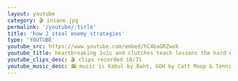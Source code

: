 ```yaml
---
layout: youtube
category: 🎬 insane.jpg
permalink: '/youtube/:title'
title: 'how 2 steal enemy strategies'
type: 'YOUTUBE'
youtube_src: https://www.youtube.com/embed/hC4baGRZwok
youtube_title: heartbreaking 1v1s and clutches teach lessons the hard way. more ranked matches to come! these are the last october clips.
youtube_clips_desc: 🎬 clips recorded 10/31
youtube_music_desc: 📻 music is Kabul by Baht, GOH by Catt Moop & Tennis Rodman, and Boem by Losi
---
```

